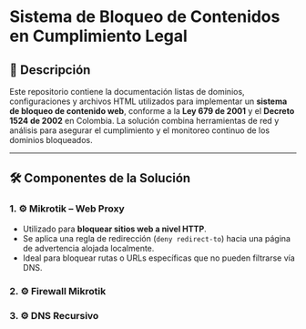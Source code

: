 # Sistema de Bloqueo de Contenidos en Cumplimiento Legal

## 📄 Descripción

Este repositorio contiene la documentación listas de dominios, configuraciones y archivos HTML utilizados para implementar un **sistema de bloqueo de contenido web**, conforme a la **Ley 679 de 2001** y el **Decreto 1524 de 2002** en Colombia. La solución combina herramientas de red y análisis para asegurar el cumplimiento y el monitoreo continuo de los dominios bloqueados.

---

## 🛠️ Componentes de la Solución

### 1. ⚙️ Mikrotik – Web Proxy
- Utilizado para **bloquear sitios web a nivel HTTP**.
- Se aplica una regla de redirección (`deny redirect-to`) hacia una página de advertencia alojada localmente.
- Ideal para bloquear rutas o URLs específicas que no pueden filtrarse vía DNS.

### 2. ⚙️  Firewall Mikrotik

### 3. ⚙️ DNS Recursivo
